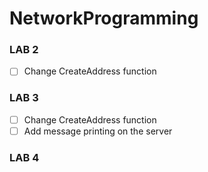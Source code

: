 # NetworkProgramming

### LAB 2
- [ ] Change CreateAddress function

### LAB 3
- [ ] Change CreateAddress function
- [ ] Add message printing on the server

### LAB 4
